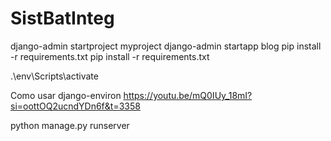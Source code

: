# SistBatInteg

django-admin startproject myproject
django-admin startapp blog
pip install -r requirements.txt
pip install -r requirements.txt

.\env\Scripts\activate

Como usar django-environ https://youtu.be/mQ0IUy_18mI?si=oottOQ2ucndYDn6f&t=3358


python manage.py runserver

